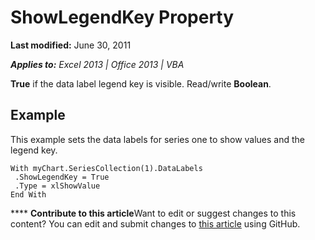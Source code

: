 
# ShowLegendKey Property

 **Last modified:** June 30, 2011

 _**Applies to:** Excel 2013 | Office 2013 | VBA_

 **True** if the data label legend key is visible. Read/write **Boolean**.


## Example

This example sets the data labels for series one to show values and the legend key.


```
With myChart.SeriesCollection(1).DataLabels 
 .ShowLegendKey = True 
 .Type = xlShowValue 
End With
```


****   **Contribute to this article**Want to edit or suggest changes to this content? You can edit and submit changes to  [this article](https://github.com/jhershey00/VBA_Excel_Test/OpenXMLCon/articles/508fe969-30fc-f313-2406-213b5d8594ff.md) using GitHub.


